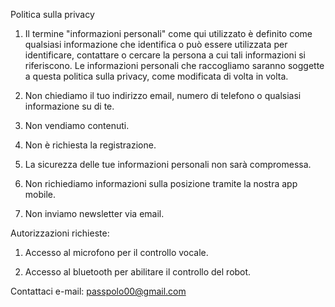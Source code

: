 Politica sulla privacy
1. Il termine "informazioni personali" come qui utilizzato è definito come qualsiasi informazione che identifica o può essere utilizzata per identificare, contattare o cercare la persona a cui tali informazioni si riferiscono. Le informazioni personali che raccogliamo saranno soggette a questa politica sulla privacy, come modificata di volta in volta.

2. Non chiediamo il tuo indirizzo email, numero di telefono o qualsiasi informazione su di te.

3. Non vendiamo contenuti.

4. Non è richiesta la registrazione.

5. La sicurezza delle tue informazioni personali non sarà compromessa.

6. Non richiediamo informazioni sulla posizione tramite la nostra app mobile.

7. Non inviamo newsletter via email.

Autorizzazioni richieste:

1. Accesso al microfono per il controllo vocale.

2. Accesso al bluetooth per abilitare il controllo del robot.

Contattaci
e-mail: passpolo00@gmail.com
